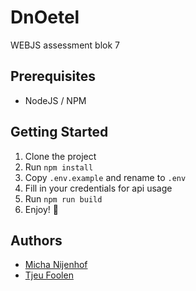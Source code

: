 # DnOetel
WEBJS assessment blok 7

## Prerequisites
- NodeJS / NPM

## Getting Started
1. Clone the project
2. Run `npm install`
3. Copy `.env.example` and rename to `.env`
4. Fill in your credentials for api usage
5. Run `npm run build`
6. Enjoy! :tada:

## Authors
- [Micha Nijenhof](https://github.com/killermi200)
- [Tjeu Foolen](https://github.com/tjeufoolen)